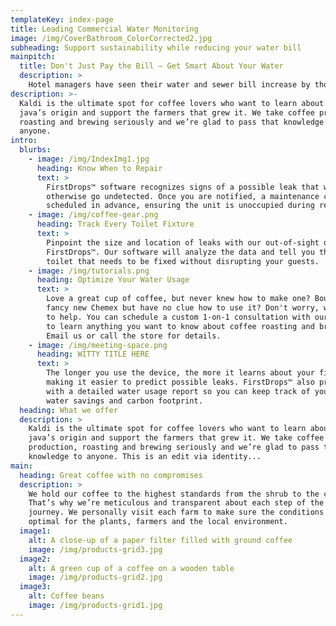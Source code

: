 ```yaml
---
templateKey: index-page
title: Leading Commercial Water Monitoring
image: /img/CoverBathroom_ColorCorrected2.jpg
subheading: Support sustainability while reducing your water bill
mainpitch:
  title: Don't Just Pay the Bill – Get Smart About Your Water
  description: >
    Hotel managers have seen their water and sewer bill increase by thousands of dollars due to toilet leaks and a “fix it when it breaks” maintenance style. The problem lies in not having a clear picture of the hotels’ water use until it is too late. Be the first to know where your water is being lost to avoid expensive damage repairs and water waste. 
description: >-
  Kaldi is the ultimate spot for coffee lovers who want to learn about their
  java’s origin and support the farmers that grew it. We take coffee production,
  roasting and brewing seriously and we’re glad to pass that knowledge to
  anyone.
intro:
  blurbs:
    - image: /img/IndexImg1.jpg
      heading: Know When to Repair
      text: >
        FirstDrops™ software recognizes signs of a possible leak that would 
        otherwise go undetected. Once you are notified, a maintenance call can be
        scheduled in advance, ensuring the unit is unoccupied during repair.
    - image: /img/coffee-gear.png
      heading: Track Every Toilet Fixture
      text: >
        Pinpoint the size and location of leaks with our out-of-sight device, 
        FirstDrops™. Our software will analyze the data and tell you the exact 
        toilet that needs to be fixed without disrupting your guests.
    - image: /img/tutorials.png
      heading: Optimize Your Water Usage
      text: >
        Love a great cup of coffee, but never knew how to make one? Bought a
        fancy new Chemex but have no clue how to use it? Don't worry, we’re here
        to help. You can schedule a custom 1-on-1 consultation with our baristas
        to learn anything you want to know about coffee roasting and brewing.
        Email us or call the store for details.
    - image: /img/meeting-space.png
      heading: WITTY TITLE HERE
      text: >
        The longer you use the device, the more it learns about your fixtures, 
        making it easier to predict possible leaks. FirstDrops™ also provides you 
        with a detailed water usage report so you can keep track of your year-round 
        water savings and carbon footprint.
  heading: What we offer
  description: >
    Kaldi is the ultimate spot for coffee lovers who want to learn about their
    java’s origin and support the farmers that grew it. We take coffee
    production, roasting and brewing seriously and we’re glad to pass that
    knowledge to anyone. This is an edit via identity...
main:
  heading: Great coffee with no compromises
  description: >
    We hold our coffee to the highest standards from the shrub to the cup.
    That’s why we’re meticulous and transparent about each step of the coffee’s
    journey. We personally visit each farm to make sure the conditions are
    optimal for the plants, farmers and the local environment.
  image1:
    alt: A close-up of a paper filter filled with ground coffee
    image: /img/products-grid3.jpg
  image2:
    alt: A green cup of a coffee on a wooden table
    image: /img/products-grid2.jpg
  image3:
    alt: Coffee beans
    image: /img/products-grid1.jpg
---
```

